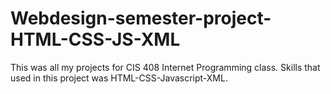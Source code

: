 # Webdesign-semester-project-HTML-CSS-JS-XML

This was all my projects for CIS 408 Internet Programming class. Skills that used in this project was HTML-CSS-Javascript-XML.
